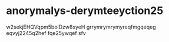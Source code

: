 # anorymalys-derymteeyction25
w2sekjEHQVqpm5bolDzw8syeH
grrymrymrymyreqfmgqeqeg
eqvyj2245q2hef
fqe25ywqef
sfv
